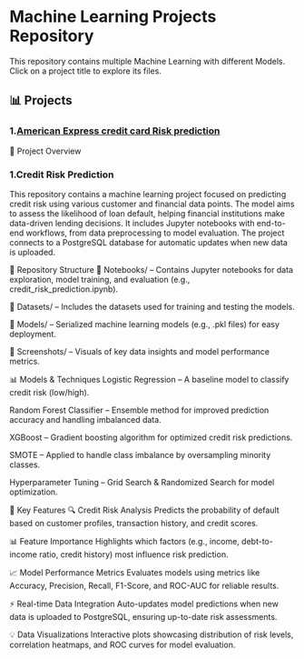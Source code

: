 # Machine Learning Projects Repository
This repository contains multiple Machine Learning with different Models. Click on a project title to explore its files.

## 📊 Projects
### 1.[American Express credit card Risk prediction](creditriskprediction/) 
📌 Project Overview

### 1.Credit Risk Prediction

This repository contains a machine learning project focused on predicting credit risk using various customer and financial data points. The model aims to assess the likelihood of loan default, helping financial institutions make data-driven lending decisions. It includes Jupyter notebooks with end-to-end workflows, from data preprocessing to model evaluation. The project connects to a PostgreSQL database for automatic updates when new data is uploaded.

📁 Repository Structure
📂 Notebooks/ –
Contains Jupyter notebooks for data exploration, model training, and evaluation (e.g., credit_risk_prediction.ipynb).

📂 Datasets/ –
Includes the datasets used for training and testing the models.

📂 Models/ –
Serialized machine learning models (e.g., .pkl files) for easy deployment.

📂 Screenshots/ –
Visuals of key data insights and model performance metrics.

📊 Models & Techniques
Logistic Regression –
A baseline model to classify credit risk (low/high).

Random Forest Classifier –
Ensemble method for improved prediction accuracy and handling imbalanced data.

XGBoost –
Gradient boosting algorithm for optimized credit risk predictions.

SMOTE –
Applied to handle class imbalance by oversampling minority classes.

Hyperparameter Tuning –
Grid Search & Randomized Search for model optimization.

🚀 Key Features
🔍 Credit Risk Analysis
Predicts the probability of default based on customer profiles, transaction history, and credit scores.

📊 Feature Importance
Highlights which factors (e.g., income, debt-to-income ratio, credit history) most influence risk prediction.

📈 Model Performance Metrics
Evaluates models using metrics like Accuracy, Precision, Recall, F1-Score, and ROC-AUC for reliable results.

⚡ Real-time Data Integration
Auto-updates model predictions when new data is uploaded to PostgreSQL, ensuring up-to-date risk assessments.

💡 Data Visualizations
Interactive plots showcasing distribution of risk levels, correlation heatmaps, and ROC curves for model evaluation.
